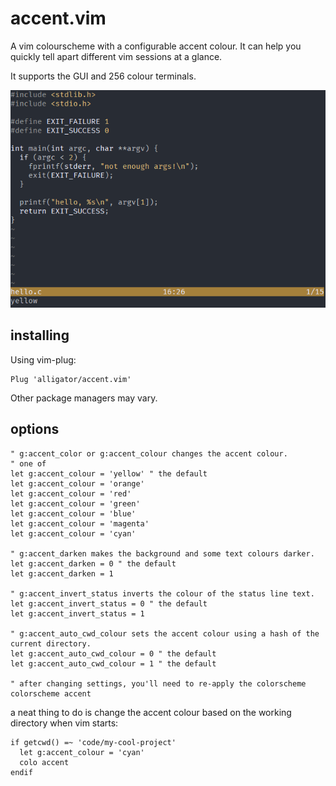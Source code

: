 # accent.vim
A vim colourscheme with a configurable accent colour. It can help you quickly tell apart different vim sessions at a glance.

It supports the GUI and 256 colour terminals.

![](https://raw.githubusercontent.com/Alligator/accent.vim/images/accent.gif)

## installing
Using vim-plug:
```vim
Plug 'alligator/accent.vim'
```
Other package managers may vary.

## options
```vim
" g:accent_color or g:accent_colour changes the accent colour.
" one of
let g:accent_colour = 'yellow' " the default
let g:accent_colour = 'orange'
let g:accent_colour = 'red'
let g:accent_colour = 'green'
let g:accent_colour = 'blue'
let g:accent_colour = 'magenta'
let g:accent_colour = 'cyan'

" g:accent_darken makes the background and some text colours darker.
let g:accent_darken = 0 " the default
let g:accent_darken = 1

" g:accent_invert_status inverts the colour of the status line text.
let g:accent_invert_status = 0 " the default
let g:accent_invert_status = 1

" g:accent_auto_cwd_colour sets the accent colour using a hash of the current directory.
let g:accent_auto_cwd_colour = 0 " the default
let g:accent_auto_cwd_colour = 1 " the default

" after changing settings, you'll need to re-apply the colorscheme
colorscheme accent
```

a neat thing to do is change the accent colour based on the working directory when vim starts:
```vim
if getcwd() =~ 'code/my-cool-project'
  let g:accent_colour = 'cyan'
  colo accent
endif
```
